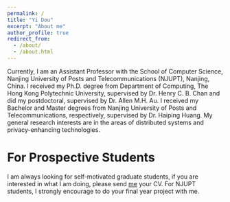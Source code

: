 ```yaml
---
permalink: /
title: "Yi Dou"
excerpt: "About me"
author_profile: true
redirect_from: 
  - /about/
  - /about.html
---
```


Currently, I am an Assistant Professor with the School of Computer Science, Nanjing University of Posts and Telecommunications (NJUPT), Nanjing, China. I received my Ph.D. degree from Department of Computing, The Hong Kong Polytechnic University, supervised by Dr. Henry C. B. Chan and did my postdoctoral, supervised by Dr. Allen M.H. Au. 
I received my Bachelor and Master degrees from Nanjing University of Posts and Telecommunications, respectively, supervised by Dr. Haiping Huang. My general research interests are in the areas of distributed systems and privacy-enhancing technologies. 


For Prospective Students
======
I am always looking for self-motivated graduate students, if you are interested in what I am doing, please send [me](yi.dou@njupt.edu.cn) your CV. For NJUPT students, I strongly encourage to do your final year project with me.
 
  